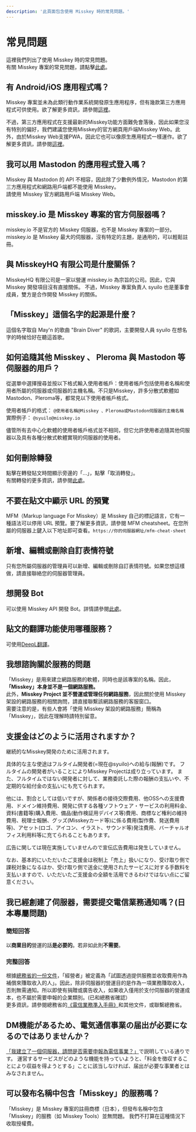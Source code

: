 ```yaml
---
description: '此頁面包含使用 Misskey 時的常見問題。'
---
```


# 常見問題

這裡我們列出了使用 Misskey 時的常見問題。<br>
有關 Misskey 專案的常見問題，請點擊[此處](../../about-misskey#常見問題)。

## 有 Android/iOS 應用程式嗎？

Misskey 專案並未為此類行動作業系統開發原生應用程序，但有幾款第三方應用程式可供使用。欲了解更多資訊，請參閱[這裡](./apps)。<br>

不過，第三方應用程式在支援最新的Misskey功能方面難免會落後，因此如果您沒有特別的偏好，我們建議您使用Misskey的官方網頁用戶端Misskey Web。此外，由於Misskey Web支援PWA，因此它也可以像原生應用程式一樣運作。欲了解更多資訊，請參閱[這裡](/docs/for-users/stepped-guides/how-to-use-pwa/)。

## 我可以用 Mastodon 的應用程式登入嗎？

Misskey 與 Mastodon 的 API 不相容，因此除了少數例外情況，Mastodon 的第三方應用程式和網路用戶端都不能使用 Misskey。<br>
請使用 Misskey 官方網路用戶端 Misskey Web。

## misskey.io 是 Misskey 專案的官方伺服器嗎？

misskey.io 不是官方的 Misskey 伺服器，也不是 Misskey 專案的一部分。misskey.io 是 Misskey 最大的伺服器，沒有特定的主題，是通用的，可以輕鬆註冊。

## 與 MisskeyHQ 有限公司是什麼關係？

MisskeyHQ 有限公司是一家以營運 misskey.io 為宗旨的公司。因此，它與 Misskey 開發項目沒有直接關係。
不過，Misskey 專案負責人 syuilo 也是董事會成員，雙方是合作開發 Misskey 的關係。

## 「Misskey」這個名字的起源是什麼？

這個名字取自 May'n 的歌曲 "Brain Diver" 的歌詞，主要開發人員 syuilo 在想名字的時候恰好在聽這首歌。

## 如何追隨其他 Misskey 、 Pleroma 與 Mastodon 等伺服器的用戶？

從選單中選擇搜尋並按以下格式輸入使用者帳戶：使用者帳戶包括使用者名稱和使用者所屬的伺服器或伺服器的主機名稱。不只是Misskey，許多分散式軟體如Mastodon、Pleroma等，都常見以下使用者帳戶格式。<br>

使用者帳戶的格式： `@使用者名稱@Misskey 、Pleroma或Mastodon伺服器的主機名稱`<br>
實際例子： `@syuilo@misskey.io`<br>

儘管所有去中心化軟體的使用者帳戶格式並不相同，但它允許使用者追隨其他伺服器以及具有各種分散式軟體實現的伺服器的使用者。

## 如何刪除轉發

點擊在轉發貼文時間顯示旁邊的「...」，點擊「取消轉發」。<br>
有關轉發的更多資訊，請參閱[此處](../features/note/#renote)。

## 不要在貼文中顯示 URL 的預覽

MFM（Markup language For Misskey）是 Misskey 自己的標記語言，它有一種語法可以停用 URL 預覽。要了解更多資訊，請參閱 MFM cheatsheet。在您所屬的伺服器上鍵入以下地址即可查看。`https://你的伺服器網址/mfm-cheat-sheet`

## 新增、編輯或刪除自訂表情符號

只有您所屬伺服器的管理員可以新增、編輯或刪除自訂表情符號。如果您想這樣做，請直接聯絡您的伺服器管理員。

## 想開發 Bot

可以使用 Misskey API 開發 Bot。詳情請參閱[此處](../../for-developers/api/)。

## 貼文的翻譯功能使用哪種服務？

可使用[DeepL翻譯](https://www.deepl.com/)。

## 我想諮詢關於服務的問題

「Misskey」是用來建立網路服務的軟體，同時也是該專案的名稱。因此，<b>「Misskey」本身並不是一個網路服務。</b><br>
此外，<b>Misskey Project 並不營運或管理任何網路服務</b>，因此關於使用 Misskey 架設的網路服務的相關詢問，請直接聯繫該網路服務的客服窗口。<br>
需要注意的是，有些人會將「使用 Misskey 架設的網路服務」簡稱為「Misskey」，因此在理解時請特別留意。

## 支援金はどのように活用されますか？

継続的なMisskey開発のために活用されます。

具体的な主な使途はフルタイム開発者(=現在@syuilo)への給与(報酬)です。
フルタイムの開発者がいることによりMisskey Projectは成り立っています。
また、フルタイムではない開発者に対して、業務委託した際の報酬の支払いや、不定期的な給付金の支払いにも充てられます。

他には、割合としては低いですが、関係者の接待交際費用、他OSSへの支援費用、ドメイン維持費用、開発に供する各種ソフトウェア・サービスの利用料金、資料(書籍等)購入費用、備品(動作検証用デバイス等)費用、商標など権利の維持費用、税理士報酬、グッズ(Misskeyカード等)に係る費用(製作費、発送費用等)、アセット(ロゴ、アイコン、イラスト、サウンド等)発注費用、バーチャルオフィス利用料等に充てられることもあります。

広告に関しては現在実施していませんので宣伝広告費用は発生していません。

なお、基本的にいただいたご支援金は税制上「売上」扱いになり、受け取り側で課税対象になるほか、受け取り側で送金に使用されたサービスに対する手数料を支払いますので、いただいたご支援金の全額を活用できるわけではない点にご留意ください。

## 我已經創建了伺服器，需要提交電信業務通知嗎？(日本專屬問題)

### 簡短回答

以**商業目的**營運的話**是必要的**。若非如此則**不需要**。

### 完整回答

根據[總務省的一份文件](https://www.soumu.go.jp/main_content/000477428.pdf)，「經營者」被定義為「試圖透過提供服務並收取費用作為補償來賺取收入的人」。因此，除非伺服器的營運目的是作為一項業務賺取收入，否則無需通知。所以即使有捐贈或廣告收入，如果收入僅用於支付伺服器的營運成本，也不屬於需要申報的企業類別。(已和總務省確認）<br>
更多資訊，請參閱總務省的[《電信業務準入手冊》](https://www.soumu.go.jp/main_content/000477428.pdf)和其他文件，或聯繫總務省。

## DM機能があるため、電気通信事業の届出が必要になるのではありませんか？

[「我建立了一個伺服器，請問是否需要申報為電信事業？」](#サーバーを作成しましたが電気通信事業の届出は必要ですか)で説明している通りです。
運営するサービスがどのような機能を持っていようと、「料⾦を徴収することにより収益を得ようとする」ことに該当しなければ、届出が必要な事業者とはみなされません。

## 可以發布名稱中包含「Misskey」的服務嗎？

「Misskey」是 Misskey 專案的註冊商標（日本），但發布名稱中包含「Misskey」的服務（如 Misskey Tools）並無問題。
我們不打算在這種情況下收取授權費。
